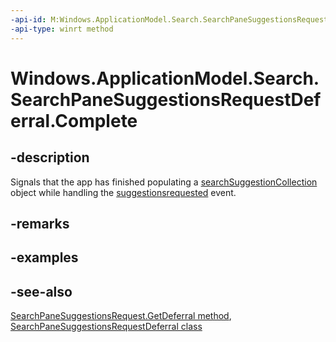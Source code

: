 ```yaml
---
-api-id: M:Windows.ApplicationModel.Search.SearchPaneSuggestionsRequestDeferral.Complete
-api-type: winrt method
---
```


<!-- Method syntax
public void Complete()
-->

# Windows.ApplicationModel.Search.SearchPaneSuggestionsRequestDeferral.Complete

## -description
Signals that the app has finished populating a [searchSuggestionCollection](searchsuggestioncollection.md) object while handling the [suggestionsrequested](searchpane_suggestionsrequested.md) event.

## -remarks

## -examples

## -see-also
[SearchPaneSuggestionsRequest.GetDeferral method](searchpanesuggestionsrequest_getdeferral.md), [SearchPaneSuggestionsRequestDeferral class](searchpanesuggestionsrequestdeferral.md)